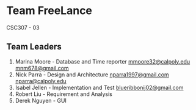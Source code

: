 # Team FreeLance
CSC307 - 03

## Team Leaders
1. Marina Moore - Database and Time reporter mmoore32@calpoly.edu mnm678@gmail.com
2. Nick Parra - Design and Architecture nparra1997@gmail.com nparra@calpoly.edu
3. Isabel Jellen - Implementation and Test blueribbonij02@gmail.com
4. Robert Liu - Requirement and Analysis
5. Derek Nguyen - GUI



